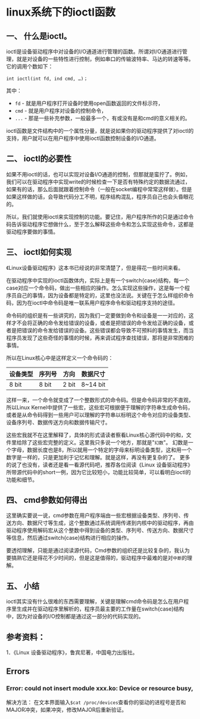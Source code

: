 # linux系统下的ioctl函数
      
## 一、 什么是ioctl。 
ioctl是设备驱动程序中对设备的I/O通道进行管理的函数。所谓对I/O通道进行管理，就是对设备的一些特性进行控制，例如串口的传输波特率、马达的转速等等。它的调用个数如下：

    int ioctl(int fd, ind cmd, …)； 

其中：
* `fd` - 就是用户程序打开设备时使用open函数返回的文件标示符，
* `cmd` - 就是用户程序对设备的控制命令，
* `...` - 那是一些补充参数，一般最多一个，有或没有是和cmd的意义相关的。 

ioctl函数是文件结构中的一个属性分量，就是说如果你的驱动程序提供了对ioctl的支持，用户就可以在用户程序中使用ioctl函数控制设备的I/O通道。 

## 二、 ioctl的必要性 
如果不用ioctl的话，也可以实现对设备I/O通道的控制，但那就是蛮拧了。例如，我们可以在驱动程序中实现write的时候检查一下是否有特殊约定的数据流通过，如果有的话，那么后面就跟着控制命令（一般在socket编程中常常这样做）。但是如果这样做的话，会导致代码分工不明，程序结构混乱，程序员自己也会头昏眼花的。 

所以，我们就使用ioctl来实现控制的功能。要记住，用户程序所作的只是通过命令码告诉驱动程序它想做什么，至于怎么解释这些命令和怎么实现这些命令，这都是驱动程序要做的事情。 

## 三、 ioctl如何实现 
《Linux设备驱动程序》这本书已经说的非常清楚了，但是得花一些时间来看。 

在驱动程序中实现的ioctl函数体内，实际上是有一个switch{case}结构，每一个case对应一个命令码，做出一些相应的操作。怎么实现这些操作，这是每一个程序员自己的事情，因为设备都是特定的，这里也没法说。关键在于怎么样组织命令码，因为在ioctl中命令码是唯一联系用户程序命令和驱动程序支持的途径。 

命令码的组织是有一些讲究的，因为我们一定要做到命令和设备是一一对应的，这样才不会将正确的命令发给错误的设备，或者是把错误的命令发给正确的设备，或者是把错误的命令发给错误的设备。这些错误都会导致不可预料的事情发生，而当程序员发现了这些奇怪的事情的时候，再来调试程序查找错误，那将是非常困难的事情。 

所以在Linux核心中是这样定义一个命令码的： 

| 设备类型  | 序列号    | 方向      | 数据尺寸  |
| -------- | -------- | -------- | -------- |
| 8 bit    | 8 bit    | 2 bit    | 8~14 bit |


这样一来，一个命令就变成了一个整数形式的命令码。但是命令码非常的不直观，所以Linux Kernel中提供了一些宏，这些宏可根据便于理解的字符串生成命令码，或者是从命令码得到一些用户可以理解的字符串以标明这个命令对应的设备类型、设备序列号、数据传送方向和数据传输尺寸。

这些宏我就不在这里解释了，具体的形式请读者察看Linux核心源代码中的和，文件里给除了这些宏完整的定义。这里我只多说一个地方，那就是"`幻数`"。 幻数是一个字母，数据长度也是8，所以就用一个特定的字母来标明设备类型，这和用一个数字是一样的，只是更加利于记忆和理解。就是这样，再没有更复杂的了。 更多的说了也没有，读者还是看一看源代码吧，推荐各位阅读《Linux 设备驱动程序》所带源代码中的short一例，因为它比较短小，功能比较简单，可以看明白ioctl的功能和细节。 

## 四、 cmd参数如何得出 
这里确实要说一说，cmd参数在用户程序端由一些宏根据设备类型、序列号、传送方向、数据尺寸等生成，这个整数通过系统调用传递到内核中的驱动程序，再由驱动程序使用解码宏从这个整数中得到设备的类型、序列号、传送方向、数据尺寸等信息，然后通过switch{case}结构进行相应的操作。 

要透彻理解，只能是通过阅读源代码，Cmd参数的组织还是比较复杂的，我认为要搞熟它还是得花不少时间的，但是这是值得的，驱动程序中最难的是对`中断`的理解。 

## 五、 小结 
ioctl其实没有什么很难的东西需要理解，关键是理解cmd命令码是怎么在用户程序里生成并在驱动程序里解析的，程序员最主要的工作量在switch{case}结构中，因为对设备的I/O控制都是通过这一部分的代码实现的。 

## 参考资料： 
1．《Linux 设备驱动程序》，鲁宾尼著，中国电力出版社。

Errors
----------------------------------------------------------------------------------------------------

### Error: could not insert module xxx.ko: Device or resource busy,

解决方法：
在文本界面输入`$cat /proc/devices`查看你的驱动的进程号是否和MAJOR冲突，如果冲突，修改MAJOR后重新验证。